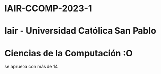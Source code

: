 # IAIR-CCOMP-2023-1

# Iair - Universidad Católica San Pablo

# Ciencias de la Computación :O

se aprueba con más de 14